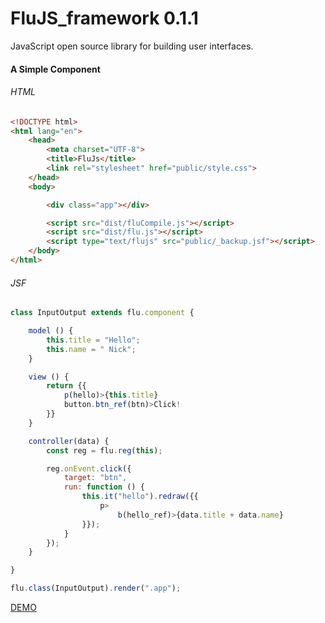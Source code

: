 # FluJS_framework 0.1.1 

JavaScript open source library for building user interfaces.

#### A Simple Component

###### HTML
```html
<!DOCTYPE html>
<html lang="en">
    <head>
        <meta charset="UTF-8">
        <title>FluJs</title>
        <link rel="stylesheet" href="public/style.css">
    </head>
    <body>

        <div class="app"></div>

        <script src="dist/fluCompile.js"></script>
        <script src="dist/flu.js"></script>
        <script type="text/flujs" src="public/_backup.jsf"></script>
    </body>
</html>
```
###### JSF
```javascript
class InputOutput extends flu.component {

    model () {
        this.title = "Hello";
        this.name = " Nick";
    }

    view () {
        return {{
            p(hello)>{this.title}
            button.btn_ref(btn)>Click!
        }}
    }

    controller(data) {
        const reg = flu.reg(this);

        reg.onEvent.click({
            target: "btn",
            run: function () {
                this.it("hello").redraw({{
                    p>
                        b(hello_ref)>{data.title + data.name}
                }});
            }
        });
    }

}

flu.class(InputOutput).render(".app");
```

[DEMO](https://philippzhulev.github.io/FluJS_framework/)

